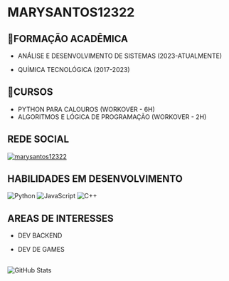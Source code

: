 # MARYSANTOS12322
## 🧠FORMAÇÃO ACADÊMICA

 - ANÁLISE E DESENVOLVIMENTO DE SISTEMAS (2023-ATUALMENTE)

 - QUÍMICA TECNOLÓGICA (2017-2023)

## 🦾CURSOS
 - PYTHON PARA CALOUROS (WORKOVER - 6H)
 - ALGORITMOS E LÓGICA DE PROGRAMAÇÃO (WORKOVER - 2H)

## REDE SOCIAL
[![marysantos12322](https://img.shields.io/badge/LinkedIn-000?style=for-the-badge&logo=linkedin&logoColor=0E76A8)](https://www.linkedin.com/in/marianne-cristine-santos/)

## HABILIDADES EM DESENVOLVIMENTO
![Python](https://img.shields.io/badge/Python-000?style=for-the-badge&logo=python)
![JavaScript](https://img.shields.io/badge/JavaScript-000?style=for-the-badge&logo=javascript)
![C++](https://img.shields.io/badge/C%2B%2B-000?style=for-the-badge&logo=c%2B%2B&logoColor=00599C)

## AREAS DE INTERESSES

- DEV BACKEND 

- DEV DE GAMES

 ##        

![GitHub Stats](https://github-readme-stats.vercel.app/api?username=MARYSANTOS12322&theme=transparent&bg_color=000&border_color=30A3DC&show_icons=true&icon_color=30A3DC&title_color=E94D5F&text_color=FFF)

